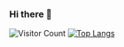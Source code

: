 ### Hi there 👋
![Visitor Count](https://profile-counter.glitch.me/MIN-GOL/count.svg)
[![Top Langs](https://github-readme-stats.vercel.app/api/top-langs/?username=MIN-GOL)](https://github.com/MIN-GOL/github-readme-stats)
